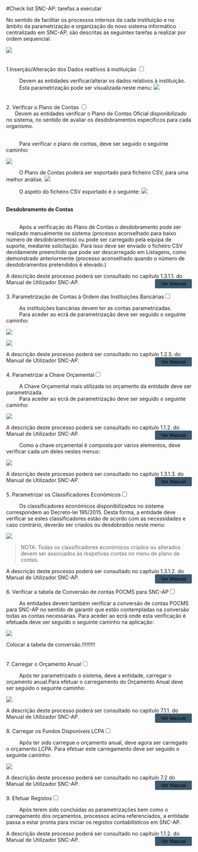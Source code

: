 #Check list SNC-AP: tarefas a executar

No sentido de facilitar os processos internos de cada instituição e no âmbito da parametrização e organização do novo sistema informático centralizado em SNC-AP, são descritas as seguintes tarefas a realizar por ordem sequencial.

![](https://spmssicc.github.io/pages/markdown/check_list.assets/check_list-3c4ff805.png)

<div style="padding-top:20px">
<label class="container"> 1.Inserção/Alteração dos Dados realtivos à instituição <input type="checkbox"> <span class="checkmark"></span></label>
</div>

&nbsp;&nbsp;&nbsp;&nbsp;&nbsp;&nbsp;&nbsp;&nbsp; Devem as entidades verificar/alterar os dados relativos à instituição.
</br>&nbsp;&nbsp;&nbsp;&nbsp;&nbsp;&nbsp;&nbsp;&nbsp;&nbsp;Esta parametrização pode ser visualizada neste menu:
![](https://spmssicc.github.io/pages/markdown/check_list.assets/check_list-8a443183.png)

<div style="padding-top:20px">
<label class="container"> 2. Verificar o Plano de Contas <input type="checkbox"> <span class="checkmark"></span></label>
</div>
&nbsp;&nbsp;&nbsp;&nbsp;&nbsp;&nbsp;Devem as entidades verificar o Plano de Contas Oficial disponibilizado no sistema, no sentido de avaliar os desdobramentos específicos para cada organismo.

</br>&nbsp;&nbsp;&nbsp;&nbsp;&nbsp;&nbsp;&nbsp;&nbsp;&nbsp;Para verificar o plano de contas, deve ser seguido o seguinte caminho:

![](https://spmssicc.github.io/pages/markdown/check_list.assets/check_list-5bfbffc6.png)

&nbsp;&nbsp;&nbsp;&nbsp;&nbsp;&nbsp;&nbsp;&nbsp;&nbsp;O Plano de Contas poderá ser exportado para ficheiro CSV, para uma melhor análise.
![](https://spmssicc.github.io/pages/markdown/check_list.assets/check_list-a887560b.png)

&nbsp;&nbsp;&nbsp;&nbsp;&nbsp;&nbsp;&nbsp;&nbsp;&nbsp;O aspeto do ficheiro CSV exportado é o seguinte:
![](https://spmssicc.github.io/pages/markdown/check_list.assets/check_list-bbb92825.png)

</br>**Desdobramento de Contas**

 </br>&nbsp;&nbsp;&nbsp;&nbsp;&nbsp;&nbsp;&nbsp;&nbsp;&nbsp;Após a verificação do Plano de Contas o desdobramento pode ser realizado manualmente no sistema (processo aconselhado para baixo número de desdobramentos) ou pode ser carregado pela equipa de suporte, mediante solicitação. Para isso deve ser enviado o ficheiro CSV  devidamente preenchido que pode ser descarregado em Listagens, como demonstrado anteriormente (processo aconselhado quando o número de desdobramentos pretendidos é elevado.)

<div class="description"> A descrição deste processo poderá ser consultado no capítulo 1.3.1.1. do Manual de Utilizador SNC-AP. <button  style="border:none;
border-radius:.2em;width: 100px;height: 25px;opacity: 1;display:block;float:right;background-color: #3d596d" onclick="window.open('https://spmssicc.github.io/pages/?doc=mu_snc_ap&anchor=desdobramento-de-contas','_blank')">Ver Manual</span></div>

<div style="padding-top:20px">
<label class="container">3. Parametrização de Contas à Ordem das Instituições Bancárias<input type="checkbox"> <span class="checkmark"></span></label></div>

&nbsp;&nbsp;&nbsp;&nbsp;&nbsp;&nbsp;&nbsp;&nbsp;&nbsp;As instituições bancárias devem ter as contas parametrizadas.
</br>&nbsp;&nbsp;&nbsp;&nbsp;&nbsp;&nbsp;&nbsp;&nbsp;&nbsp;Para aceder ao ecrã de parametrização deve ser seguido o seguinte caminho:

![](https://spmssicc.github.io/pages/markdown/check_list.assets/check_list-eb8ddf91.png)

![](https://spmssicc.github.io/pages/markdown/check_list.assets/check_list-81d9caca.png)

<div class="description"> A descrição deste processo poderá ser consultado no capítulo 1.2.5. do Manual de Utilizador SNC-AP. <button  style="border:none;
border-radius:.2em;width: 100px;height: 25px;opacity: 1;display:block;float:right;background-color: #3d596d" onclick="window.open('https://spmssicc.github.io/pages/?doc=mu_snc_ap&anchor=125-institui%C3%A7%C3%B5es-banc%C3%A1rias','_blank')">Ver Manual</span></div>


<div style="padding-top:20px">
<label class="container">4. Parametrizar a Chave Orçamental<input type="checkbox"> <span class="checkmark"></span></label></div>

&nbsp;&nbsp;&nbsp;&nbsp;&nbsp;&nbsp;&nbsp;&nbsp;&nbsp;A Chave Orçamental mais utilizada no orçamento da entidade deve ser parametrizada.
</br>&nbsp;&nbsp;&nbsp;&nbsp;&nbsp;&nbsp;&nbsp;&nbsp;&nbsp;Para aceder ao ecrã de parametrização deve ser seguido o seguinte caminho:

![](https://spmssicc.github.io/pages/markdown/mu_snc_ap.assets/mu_snc_ap-5a565b7c.png)

<div class="description"> A descrição deste processo poderá ser consultado no capítulo 1.1.2. do Manual de Utilizador SNC-AP. <button  style="border:none;
border-radius:.2em;width: 100px;height: 25px;opacity: 1;display:block;float:right;background-color: #3d596d" onclick="window.open('https://spmssicc.github.io/pages/?doc=mu_snc_ap&anchor=112-exercícios','_blank')">Ver Manual</span></div>

&nbsp;&nbsp;&nbsp;&nbsp;&nbsp;&nbsp;&nbsp;&nbsp;&nbsp;Como a chave orçamental é composta por vários elementos, deve verificar cada um deles nestes menus:

![](https://spmssicc.github.io/pages/markdown/mu_snc_ap.assets/mu_snc_ap-508ed546.png)

<div class="description"> A descrição deste processo poderá ser consultado no capítulo 1.3.1.3. do Manual de Utilizador SNC-AP. <button  style="border:none;
border-radius:.2em;width: 100px;height: 25px;opacity: 1;display:block;float:right;background-color: #3d596d" onclick="window.open('https://spmssicc.github.io/pages/?doc=mu_snc_ap&anchor=1313-chave-orçamental','_blank')">Ver Manual</span></div>


<div style="padding-top:20px">
<label class="container">5. Parametrizar os Classificadores Económicos<input type="checkbox"> <span class="checkmark"></span></label></div>

&nbsp;&nbsp;&nbsp;&nbsp;&nbsp;&nbsp;&nbsp;&nbsp;&nbsp;Os classificadores económicos disponibilizados no sistema correspondem ao Decreto-lei 195/2015. Desta forma, a entidade deve verificar se estes classificadores estão de acordo com as necessidades e caso contrário, deverão ser criados ou desdobrados neste menu:

![](https://spmssicc.github.io/pages/markdown/mu_snc_ap.assets/mu_snc_ap-18ba7857.png)

>NOTA: Todas os classificadores económicos criados ou alterados devem ser associados às respetivas contas no menu de plano de contas.  

<div class="description"> A descrição deste processo poderá ser consultado no capítulo 1.3.1.2. do Manual de Utilizador SNC-AP. <button  style="border:none;
border-radius:.2em;width: 100px;height: 25px;opacity: 1;display:block;float:right;background-color: #3d596d" onclick="window.open('https://spmssicc.github.io/pages/?doc=mu_snc_ap&anchor=1312-classificadores-económicos','_blank')">Ver Manual</span></div>


<div style="padding-top:20px">
<label class="container">6. Verificar a tabela de Conversão de contas POCMS para SNC-AP<input type="checkbox"> <span class="checkmark"></span></label></div>

&nbsp;&nbsp;&nbsp;&nbsp;&nbsp;&nbsp;&nbsp;&nbsp;&nbsp;As entidades devem também verificar a conversão de contas POCMS para SNC-AP no sentido de garantir que estão contempladas na conversão todas as contas necessárias. Para aceder ao ecrã onde esta verificação é efetuada deve ser seguido o seguinte caminho na aplicação:

![](https://spmssicc.github.io/pages/markdown/check_list.assets/check_list-9dbdf34f.png)

Colocar a tabela de conversão.!!!!!!!!!

<div style="padding-top:20px">
<label class="container">7. Carregar o Orçamento Anual<input type="checkbox"> <span class="checkmark"></span></label></div>

&nbsp;&nbsp;&nbsp;&nbsp;&nbsp;&nbsp;&nbsp;&nbsp;&nbsp;Após ter parametrizado o sistema, deve a entidade, carregar o orçamento anual.Para efetuar o carregamento do Orçamento Anual deve ser seguido o seguinte caminho:

![](https://spmssicc.github.io/pages/markdown/mu_snc_ap.assets/mu_snc_ap-8570877f.png)

<div class="description"> A descrição deste processo poderá ser consultado no capítulo 7.1.1. do Manual de Utilizador SNC-AP. <button  style="border:none;
border-radius:.2em;width: 100px;height: 25px;opacity: 1;display:block;float:right;background-color: #3d596d" onclick="window.open('https://spmssicc.github.io/pages/?doc=mu_snc_ap&anchor=711-recolha-de-propostas-orçamentais','_blank')">Ver Manual</span></div>

<div style="padding-top:20px">
<label class="container">8. Carregar os Fundos Disponíveis LCPA<input type="checkbox"> <span class="checkmark"></span></label></div>

&nbsp;&nbsp;&nbsp;&nbsp;&nbsp;&nbsp;&nbsp;&nbsp;&nbsp;Após ter sido carregue o orçamento anual, deve agora ser carregado o orçamento LCPA. Para efetuar este carregamento deve ser seguido o seguinte caminho:

![](https://spmssicc.github.io/pages/markdown/mu_snc_ap.assets/mu_snc_ap-4582f3fc.png)

<div class="description"> A descrição deste processo poderá ser consultado no capítulo 7.2 do Manual de Utilizador SNC-AP. <button  style="border:none;
border-radius:.2em;width: 100px;height: 25px;opacity: 1;display:block;float:right;background-color: #3d596d" onclick="window.open('https://spmssicc.github.io/pages/?doc=mu_snc_ap&anchor=72-fundos-disponíveislpca','_blank')">Ver Manual</span></div>


<div style="padding-top:20px">
<label class="container">9. Efetuar Registos<input type="checkbox"> <span class="checkmark"></span></label></div>


&nbsp;&nbsp;&nbsp;&nbsp;&nbsp;&nbsp;&nbsp;&nbsp;&nbsp;Após terem sido concluidas as parametrizações bem como o carregamento dos orçamentos, processos acima referenciados, a entidade passa a estar pronta para iniciar os registos contabilísticos em SNC-AP.

<div class="description"> A descrição deste processo poderá ser consultado no capítulo 1.1.2. do Manual de Utilizador SNC-AP. <button  style="border:none;
border-radius:.2em;width: 100px;height: 25px;opacity: 1;display:block;float:right;background-color: #3d596d" onclick="window.open('https://spmssicc.github.io/pages/?doc=mu_snc_ap&anchor=32-ciclo-despesa','_blank')">Ver Manual</span></div>
